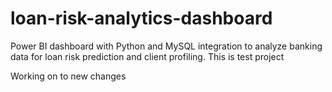 # loan-risk-analytics-dashboard
Power BI dashboard with Python and MySQL integration to analyze banking data for loan risk prediction and client profiling.
This is test project

Working on to new changes